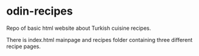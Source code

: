 # odin-recipes

Repo of basic html website about Turkish cuisine recipes.

There is index.html mainpage and recipes folder containing three different recipe pages.

